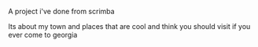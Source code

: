 A project i've done from scrimba 

Its about my town and places that are cool 
and think you should visit if you ever come to georgia
